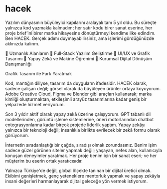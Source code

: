 # hacek
Yazılım dünyasının büyüleyici kapılarını aralayalı tam 5 yıl oldu. Bu süreçte yalnızca kod yazmakla kalmadım; her satır kodu birer sanat eserine, her proje brief’ini birer marka hikayesine dönüştürmeyi kendime ilke edindim. Ben HACEK. Gerçek adımı duymayabilirsiniz, ama işlerimi gördüğünüzde aklınızda kalırım.

🚀  Uzmanlık Alanlarım
🚀  Full-Stack Yazılım Geliştirme
🚀  UI/UX ve Grafik Tasarımı
🚀  Yapay Zekâ ve Makine Öğrenimi
🚀  Kurumsal Dijital Dönüşüm Danışmanlığı


 Grafik Tasarım ile Fark Yaratmak

Kod, mantığın diliyse, tasarım da duyguların ifadesidir. HACEK olarak, sadece çalışan değil; görsel olarak da büyüleyen ürünler ortaya koyuyorum. Adobe Creative Cloud, Figma ve Blender gibi araçları kullanarak; marka kimliği oluşturmaktan, etkileşimli arayüz tasarımlarına kadar geniş bir yelpazede hizmet veriyorum.


Son 3 yıldır aktif olarak yapay zekâ üzerine çalışıyorum. GPT tabanlı dil modellerinden, görüntü işleme sistemlerine, öneri motorlarından chatbot entegrasyonlarına kadar birçok projede liderlik yaptım. Yapay zekâyı yalnızca bir teknoloji değil; insanlıkla birlikte evrilecek bir zekâ formu olarak görüyorum.

İnternetin sıradanlaştığı bir çağda, sıradışı olmak zorundasınız. Benim işim sadece güzel görünen siteler yapmak değil; yaşayan, nefes alan, kullanıcıyla konuşan deneyimler yaratmak. Her proje benim için bir sanat eseri; ve her müşterim bu eserin ortak yaratıcısıdır.

Yalnızca Türkiye'de değil, global ölçekte tanınan bir dijital üretici olmak. Ekibimi genişletmek, genç yeteneklere mentorluk yapmak ve yapay zekâyla insani değerleri harmanlayarak dijital geleceğe yön vermek istiyorum.
